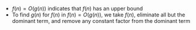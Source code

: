 
- $f(n)=O(g(n))$ indicates that $f(n)$ has an upper bound
- To find $g(n)$ for $f(n)$ in $f(n)=O(g(n))$, we take $f(n)$, eliminate all but the dominant term, and remove any constant factor from the dominant term

